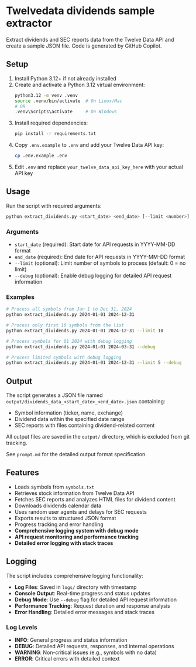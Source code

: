 # Twelvedata dividends sample extractor
Extract dividends and SEC reports data from the Twelve Data API and create a sample JSON file.
Code is generated by GitHub Copilot.

## Setup

1. Install Python 3.12+ if not already installed
2. Create and activate a Python 3.12 virtual environment:
   ```bash
   python3.12 -m venv .venv
   source .venv/bin/activate  # On Linux/Mac
   # OR
   .venv\Scripts\activate     # On Windows
   ```
3. Install required dependencies:
   ```bash
   pip install -r requirements.txt
   ```
4. Copy `.env.example` to `.env` and add your Twelve Data API key:
   ```bash
   cp .env.example .env
   ```
4. Edit `.env` and replace `your_twelve_data_api_key_here` with your actual API key

## Usage

Run the script with required arguments:

```bash
python extract_dividends.py <start_date> <end_date> [--limit <number>] [--debug]
```

### Arguments

- `start_date` (required): Start date for API requests in YYYY-MM-DD format
- `end_date` (required): End date for API requests in YYYY-MM-DD format  
- `--limit` (optional): Limit number of symbols to process (default: 0 = no limit)
- `--debug` (optional): Enable debug logging for detailed API request information

### Examples

```bash
# Process all symbols from Jan 1 to Dec 31, 2024
python extract_dividends.py 2024-01-01 2024-12-31

# Process only first 10 symbols from the list
python extract_dividends.py 2024-01-01 2024-12-31 --limit 10

# Process symbols for Q1 2024 with debug logging
python extract_dividends.py 2024-01-01 2024-03-31 --debug

# Process limited symbols with debug logging
python extract_dividends.py 2024-01-01 2024-12-31 --limit 5 --debug
```

## Output

The script generates a JSON file named `output/dividends_data_<start_date>_<end_date>.json` containing:

- Symbol information (ticker, name, exchange)
- Dividend data within the specified date range
- SEC reports with files containing dividend-related content

All output files are saved in the `output/` directory, which is excluded from git tracking.

See `prompt.md` for the detailed output format specification.

## Features

- Loads symbols from `symbols.txt`
- Retrieves stock information from Twelve Data API
- Fetches SEC reports and analyzes HTML files for dividend content
- Downloads dividends calendar data
- Uses random user agents and delays for SEC requests
- Exports results to structured JSON format
- Progress tracking and error handling
- **Comprehensive logging system with debug mode**
- **API request monitoring and performance tracking**
- **Detailed error logging with stack traces**

## Logging

The script includes comprehensive logging functionality:

- **Log Files**: Saved in `logs/` directory with timestamp
- **Console Output**: Real-time progress and status updates
- **Debug Mode**: Use `--debug` flag for detailed API request information
- **Performance Tracking**: Request duration and response analysis
- **Error Handling**: Detailed error messages and stack traces

### Log Levels
- **INFO**: General progress and status information
- **DEBUG**: Detailed API requests, responses, and internal operations
- **WARNING**: Non-critical issues (e.g., symbols with no data)
- **ERROR**: Critical errors with detailed context
